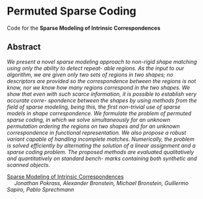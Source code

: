 Permuted Sparse Coding
======================

Code for the __Sparse Modeling of Intrinsic Correspondences__

Abstract
--------
*We present a novel sparse modeling approach to non-rigid shape matching using only the ability to detect repeat-
able regions. As the input to our algorithm, we are given only two sets of regions in two shapes; no descriptors
are provided so the correspondence between the regions is not know, nor we know how many regions correspond
in the two shapes. We show that even with such scarce information, it is possible to establish very accurate corre-
spondence between the shapes by using methods from the field of sparse modeling, being this, the first non-trivial
use of sparse models in shape correspondence. We formulate the problem of permuted sparse coding, in which
we solve simultaneously for an unknown permutation ordering the regions on two shapes and for an unknown
correspondence in functional representation. We also propose a robust variant capable of handling incomplete
matches. Numerically, the problem is solved efficiently by alternating the solution of a linear assignment and a
sparse coding problem. The proposed methods are evaluated qualitatively and quantitatively on standard bench-
marks containing both synthetic and scanned objects.*

[Sparse Modeling of Intrinsic Correspondences]()  
&nbsp;&nbsp;&nbsp;&nbsp; _Jonathan Pokrass, Alexander Bronstein, Michael Bronstein, Guillermo Sapiro, Pablo Sprechmann_

